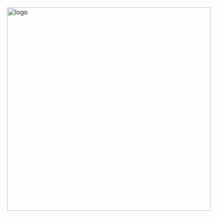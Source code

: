 <a href="https://github.com/qiaofengsheng">
<img src="https://github-readme-stats.vercel.app/api?username=argusswift&show_icons=true" alt="logo" height="460" align="right" style="margin: 5px; margin-bottom: 20px;"/>
</a>
